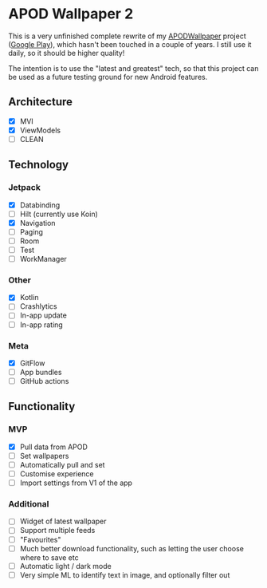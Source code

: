 # APOD Wallpaper 2

This is a very unfinished complete rewrite of my [APODWallpaper](https://github.com/JakeSteam/APODWallpaper) project ([Google Play](https://play.google.com/store/apps/details?id=uk.co.jakelee.apodwallpaper&hl=en_GB)), which hasn't been touched in a couple of years. I still use it daily, so it should be higher quality!

The intention is to use the "latest and greatest" tech, so that this project can be used as a future testing ground for new Android features.

## Architecture

- [x] MVI
- [x] ViewModels
- [ ] CLEAN 

## Technology

### Jetpack

- [x] Databinding
- [ ] Hilt (currently use Koin)
- [x] Navigation
- [ ] Paging
- [ ] Room
- [ ] Test
- [ ] WorkManager

### Other

- [x] Kotlin
- [ ] Crashlytics
- [ ] In-app update
- [ ] In-app rating

### Meta

- [x] GitFlow
- [ ] App bundles
- [ ] GitHub actions

## Functionality

### MVP

- [x] Pull data from APOD
- [ ] Set wallpapers
- [ ] Automatically pull and set
- [ ] Customise experience
- [ ] Import settings from V1 of the app

### Additional

- [ ] Widget of latest wallpaper
- [ ] Support multiple feeds
- [ ] "Favourites"
- [ ] Much better download functionality, such as letting the user choose where to save etc
- [ ] Automatic light / dark mode
- [ ] Very simple ML to identify text in image, and optionally filter out
